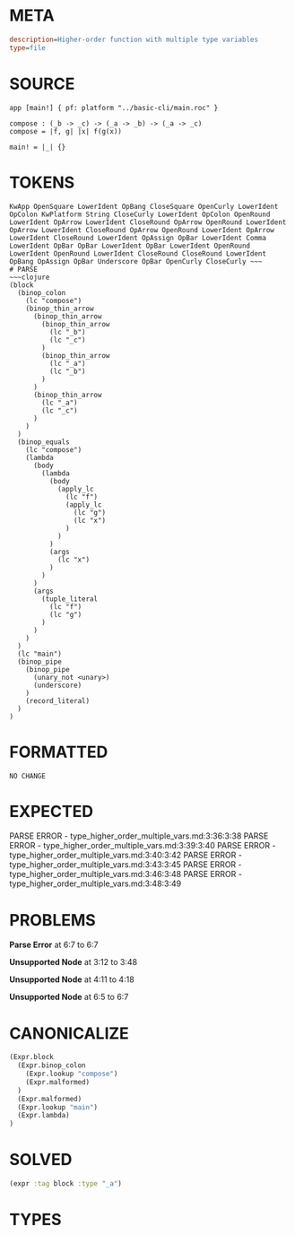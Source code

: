 # META
~~~ini
description=Higher-order function with multiple type variables
type=file
~~~
# SOURCE
~~~roc
app [main!] { pf: platform "../basic-cli/main.roc" }

compose : (_b -> _c) -> (_a -> _b) -> (_a -> _c)
compose = |f, g| |x| f(g(x))

main! = |_| {}
~~~
# TOKENS
~~~text
KwApp OpenSquare LowerIdent OpBang CloseSquare OpenCurly LowerIdent OpColon KwPlatform String CloseCurly LowerIdent OpColon OpenRound LowerIdent OpArrow LowerIdent CloseRound OpArrow OpenRound LowerIdent OpArrow LowerIdent CloseRound OpArrow OpenRound LowerIdent OpArrow LowerIdent CloseRound LowerIdent OpAssign OpBar LowerIdent Comma LowerIdent OpBar OpBar LowerIdent OpBar LowerIdent OpenRound LowerIdent OpenRound LowerIdent CloseRound CloseRound LowerIdent OpBang OpAssign OpBar Underscore OpBar OpenCurly CloseCurly ~~~
# PARSE
~~~clojure
(block
  (binop_colon
    (lc "compose")
    (binop_thin_arrow
      (binop_thin_arrow
        (binop_thin_arrow
          (lc "_b")
          (lc "_c")
        )
        (binop_thin_arrow
          (lc "_a")
          (lc "_b")
        )
      )
      (binop_thin_arrow
        (lc "_a")
        (lc "_c")
      )
    )
  )
  (binop_equals
    (lc "compose")
    (lambda
      (body
        (lambda
          (body
            (apply_lc
              (lc "f")
              (apply_lc
                (lc "g")
                (lc "x")
              )
            )
          )
          (args
            (lc "x")
          )
        )
      )
      (args
        (tuple_literal
          (lc "f")
          (lc "g")
        )
      )
    )
  )
  (lc "main")
  (binop_pipe
    (binop_pipe
      (unary_not <unary>)
      (underscore)
    )
    (record_literal)
  )
)
~~~
# FORMATTED
~~~roc
NO CHANGE
~~~
# EXPECTED
PARSE ERROR - type_higher_order_multiple_vars.md:3:36:3:38
PARSE ERROR - type_higher_order_multiple_vars.md:3:39:3:40
PARSE ERROR - type_higher_order_multiple_vars.md:3:40:3:42
PARSE ERROR - type_higher_order_multiple_vars.md:3:43:3:45
PARSE ERROR - type_higher_order_multiple_vars.md:3:46:3:48
PARSE ERROR - type_higher_order_multiple_vars.md:3:48:3:49
# PROBLEMS
**Parse Error**
at 6:7 to 6:7

**Unsupported Node**
at 3:12 to 3:48

**Unsupported Node**
at 4:11 to 4:18

**Unsupported Node**
at 6:5 to 6:7

# CANONICALIZE
~~~clojure
(Expr.block
  (Expr.binop_colon
    (Expr.lookup "compose")
    (Expr.malformed)
  )
  (Expr.malformed)
  (Expr.lookup "main")
  (Expr.lambda)
)
~~~
# SOLVED
~~~clojure
(expr :tag block :type "_a")
~~~
# TYPES
~~~roc
~~~
